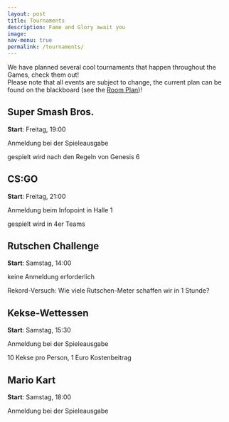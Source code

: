 ```yaml
---
layout: post
title: Tournaments
description: Fame and Glory await you
image: 
nav-menu: true
permalink: /tournaments/
---
```


We have planned several cool tournaments that happen throughout the Games, check them out!<br>
Please note that all events are subject to change, the current plan can be found on the blackboard (see the [Room Plan](games.oeh.jku.at/rooms))!

## Super Smash Bros.
**Start**: Freitag, 19:00

Anmeldung bei der Spieleausgabe

gespielt wird nach den Regeln von Genesis 6

## CS:GO
**Start**: Freitag, 21:00

Anmeldung beim Infopoint in Halle 1

gespielt wird in 4er Teams

## Rutschen Challenge
**Start**: Samstag, 14:00

keine Anmeldung erforderlich

Rekord-Versuch: Wie viele Rutschen-Meter schaffen wir in 1 Stunde?

## Kekse-Wettessen
**Start**: Samstag, 15:30

Anmeldung bei der Spieleausgabe

10 Kekse pro Person, 1 Euro Kostenbeitrag

## Mario Kart
**Start**: Samstag, 18:00

Anmeldung bei der Spieleausgabe

